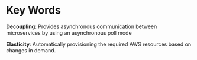 # Key Words 

**Decoupling**: Provides asynchronous communication between microservices by using an asynchronous poll mode


**Elasticity**: Automatically provisioning the required AWS resources based on changes in demand. 
